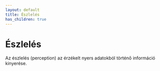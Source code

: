 ```yaml
---
layout: default
title: Észlelés
has_children: true
---
```



# Észlelés

Az észlelés (perception) az érzékelt nyers adatokból történő információ kinyerése.